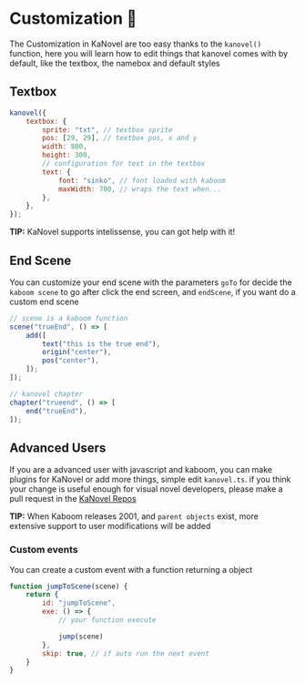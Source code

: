 # Customization 🎨

The Customization in KaNovel are too easy thanks to the `kanovel()` function, here you will learn how to edit things that kanovel comes with by default, like the textbox, the namebox and default styles

## Textbox

```js
kanovel({
    textbox: {
        sprite: "txt", // textbox sprite
        pos: [29, 29], // textbox pos, x and y
        width: 800,
        height: 300,
        // configuration for text in the textbox
        text: {
            font: "sinko", // font loaded with kaboom
            maxWidth: 700, // wraps the text when...
        },
    },
});
```

**TIP:** KaNovel supports intelissense, you can got help with it!

## End Scene

You can customize your end scene with the parameters `goTo` for decide the `kaboom scene` to go after click the end screen, and `endScene`, if you want do a custom end scene

```js
// scene is a kaboom function
scene("trueEnd", () => [
	add([
		text("this is the true end"),
		origin("center"),
		pos("center"),
	]);
]);

// kanovel chapter
chapter("trueend", () => [
	end("trueEnd"),
]);
```

## Advanced Users

If you are a advanced user with javascript and kaboom, you can make plugins for KaNovel or add more things, simple edit `kanovel.ts`. if you think your change is useful enough for visual novel developers, please make a pull request in the [KaNovel Repos](https://github.com/lajbel/kanovel)

**TIP:** When Kaboom releases 2001, and `parent objects` exist, more extensive support to user modifications will be added

### Custom events

You can create a custom event with a function returning a object
```js
function jumpToScene(scene) {
    return {
        id: "jumpToScene",
        exe: () => {
            // your function execute

            jump(scene)
        },
        skip: true, // if auto run the next event
    }
}
```
